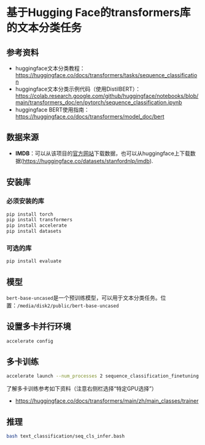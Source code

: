 # 基于Hugging Face的transformers库的文本分类任务

## 参考资料
- huggingface文本分类教程：https://huggingface.co/docs/transformers/tasks/sequence_classification
- huggingface文本分类示例代码（使用DistilBERT）：https://colab.research.google.com/github/huggingface/notebooks/blob/main/transformers_doc/en/pytorch/sequence_classification.ipynb
- huggingface BERT使用指南：https://huggingface.co/docs/transformers/model_doc/bert

## 数据来源

- **IMDB**：可以从该项目的[官方网站](https://ai.stanford.edu/~amaas/data/sentiment/)下载数据，也可以从huggingface上下载数据(https://huggingface.co/datasets/stanfordnlp/imdb).

## 安装库
### 必须安装的库
```bash
pip install torch
pip install transformers
pip install accelerate
pip install datasets
```

### 可选的库
```bash
pip install evaluate
```

## 模型

`bert-base-uncased`是一个预训练模型，可以用于文本分类任务。位置：`/media/disk2/public/bert-base-uncased`

## 设置多卡并行环境
```bash
accelerate config
```

## 多卡训练
```bash
accelerate launch --num_processes 2 sequence_classification_finetuning.py --config config_seq_cls.yaml
```

了解多卡训练参考如下资料（注意右侧栏选择“特定GPU选择”）
- https://huggingface.co/docs/transformers/main/zh/main_classes/trainer

## 推理

```bash
bash text_classification/seq_cls_infer.bash
```
